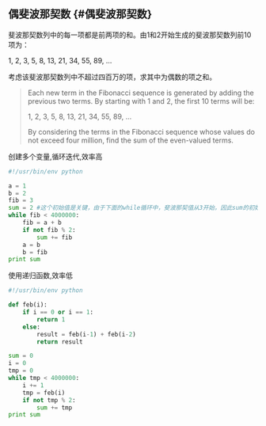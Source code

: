 ## **偶斐波那契数** {#偶斐波那契数}

斐波那契数列中的每一项都是前两项的和。由1和2开始生成的斐波那契数列前10项为：

1, 2, 3, 5, 8, 13, 21, 34, 55, 89, …

考虑该斐波那契数列中不超过四百万的项，求其中为偶数的项之和。

> Each new term in the Fibonacci sequence is generated by adding the previous two terms. By starting with 1 and 2, the first 10 terms will be:
>
> 1, 2, 3, 5, 8, 13, 21, 34, 55, 89, ...
>
> By considering the terms in the Fibonacci sequence whose values do not exceed four million, find the sum of the even-valued terms.



创建多个变量,循环迭代,效率高

```py
#!/usr/bin/env python

a = 1
b = 2
fib = 3
sum = 2 #这个初始值是关键，由于下面的while循环中，斐波那契值从3开始，因此sum的初始值应为2
while fib < 4000000:
    fib = a + b
    if not fib % 2:
        sum += fib
    a = b
    b = fib
print sum
```

使用递归函数,效率低

```py
#!/usr/bin/env python

def feb(i):
    if i == 0 or i == 1:
        return 1
    else:
        result = feb(i-1) + feb(i-2)
        return result

sum = 0
i = 0
tmp = 0
while tmp < 4000000:
    i += 1
    tmp = feb(i)
    if not tmp % 2:
        sum += tmp
print sum
```



